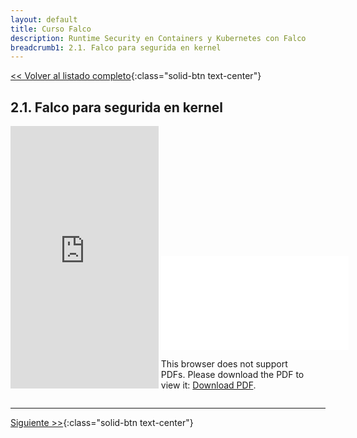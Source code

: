 ```yaml
---
layout: default
title: Curso Falco
description: Runtime Security en Containers y Kubernetes con Falco
breadcrumb1: 2.1. Falco para segurida en kernel
---
```

[<< Volver al listado completo](../){:class="solid-btn text-center"}

## 2.1. Falco para segurida en kernel

<div style="display:inline-block; width:47%;"
     class="embed-responsive embed-responsive-4by3">
    <iframe width="100%" height="420" src="https://www.youtube.com/embed/aSzlK19iiv8" title="YouTube video player" frameborder="0" allow="accelerometer; autoplay; clipboard-write; encrypted-media; gyroscope; picture-in-picture" allowfullscreen></iframe>
</div>
<div style="display:inline-block; width:47%;"
     class="embed-responsive embed-responsive-4by3">
    <object data="./2.1.pdf" type="application/pdf" width="520px" height="420px" style="">
        <embed src="./2.1.pdf">
            <p>This browser does not support PDFs. Please download the PDF to view it: <a href="./2.1.pdf">Download PDF</a>.</p>
        </embed>
    </object>
</div>

---
[Siguiente >>](2.2.md){:class="solid-btn text-center"}
